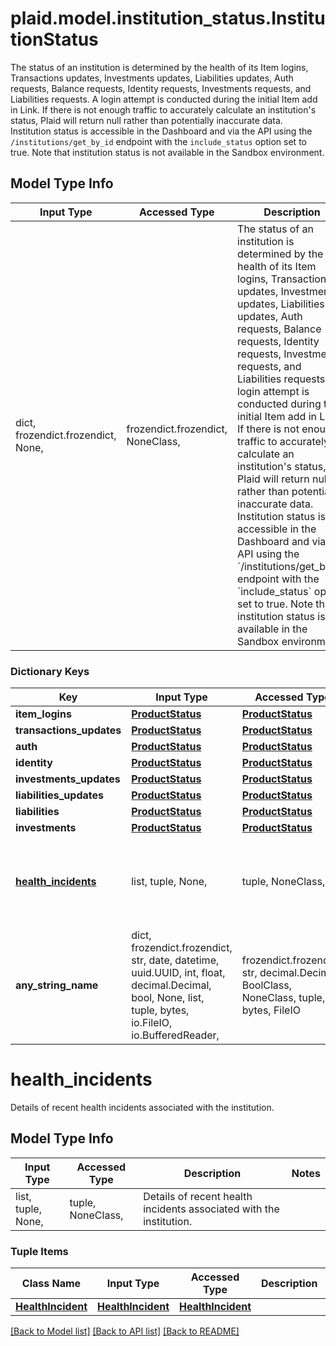 # plaid.model.institution_status.InstitutionStatus

The status of an institution is determined by the health of its Item logins, Transactions updates, Investments updates, Liabilities updates, Auth requests, Balance requests, Identity requests, Investments requests, and Liabilities requests. A login attempt is conducted during the initial Item add in Link. If there is not enough traffic to accurately calculate an institution's status, Plaid will return null rather than potentially inaccurate data.  Institution status is accessible in the Dashboard and via the API using the `/institutions/get_by_id` endpoint with the `include_status` option set to true. Note that institution status is not available in the Sandbox environment. 

## Model Type Info
Input Type | Accessed Type | Description | Notes
------------ | ------------- | ------------- | -------------
dict, frozendict.frozendict, None,  | frozendict.frozendict, NoneClass,  | The status of an institution is determined by the health of its Item logins, Transactions updates, Investments updates, Liabilities updates, Auth requests, Balance requests, Identity requests, Investments requests, and Liabilities requests. A login attempt is conducted during the initial Item add in Link. If there is not enough traffic to accurately calculate an institution&#x27;s status, Plaid will return null rather than potentially inaccurate data.  Institution status is accessible in the Dashboard and via the API using the &#x60;/institutions/get_by_id&#x60; endpoint with the &#x60;include_status&#x60; option set to true. Note that institution status is not available in the Sandbox environment.  | 

### Dictionary Keys
Key | Input Type | Accessed Type | Description | Notes
------------ | ------------- | ------------- | ------------- | -------------
**item_logins** | [**ProductStatus**](ProductStatus.md) | [**ProductStatus**](ProductStatus.md) |  | [optional] 
**transactions_updates** | [**ProductStatus**](ProductStatus.md) | [**ProductStatus**](ProductStatus.md) |  | [optional] 
**auth** | [**ProductStatus**](ProductStatus.md) | [**ProductStatus**](ProductStatus.md) |  | [optional] 
**identity** | [**ProductStatus**](ProductStatus.md) | [**ProductStatus**](ProductStatus.md) |  | [optional] 
**investments_updates** | [**ProductStatus**](ProductStatus.md) | [**ProductStatus**](ProductStatus.md) |  | [optional] 
**liabilities_updates** | [**ProductStatus**](ProductStatus.md) | [**ProductStatus**](ProductStatus.md) |  | [optional] 
**liabilities** | [**ProductStatus**](ProductStatus.md) | [**ProductStatus**](ProductStatus.md) |  | [optional] 
**investments** | [**ProductStatus**](ProductStatus.md) | [**ProductStatus**](ProductStatus.md) |  | [optional] 
**[health_incidents](#health_incidents)** | list, tuple, None,  | tuple, NoneClass,  | Details of recent health incidents associated with the institution. | [optional] 
**any_string_name** | dict, frozendict.frozendict, str, date, datetime, uuid.UUID, int, float, decimal.Decimal, bool, None, list, tuple, bytes, io.FileIO, io.BufferedReader,  | frozendict.frozendict, str, decimal.Decimal, BoolClass, NoneClass, tuple, bytes, FileIO | any string name can be used but the value must be the correct type | [optional]

# health_incidents

Details of recent health incidents associated with the institution.

## Model Type Info
Input Type | Accessed Type | Description | Notes
------------ | ------------- | ------------- | -------------
list, tuple, None,  | tuple, NoneClass,  | Details of recent health incidents associated with the institution. | 

### Tuple Items
Class Name | Input Type | Accessed Type | Description | Notes
------------- | ------------- | ------------- | ------------- | -------------
[**HealthIncident**](HealthIncident.md) | [**HealthIncident**](HealthIncident.md) | [**HealthIncident**](HealthIncident.md) |  | 

[[Back to Model list]](../../README.md#documentation-for-models) [[Back to API list]](../../README.md#documentation-for-api-endpoints) [[Back to README]](../../README.md)

